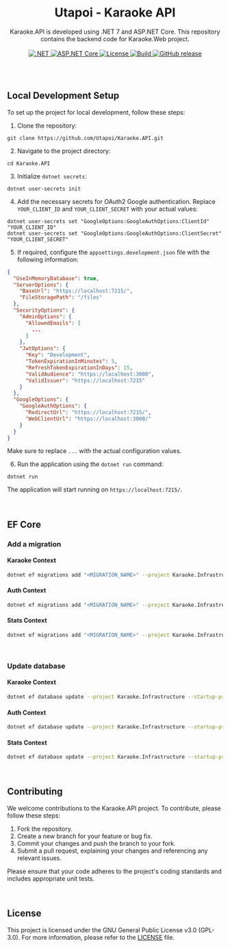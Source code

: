 <div align=center>
<h1>Utapoi - Karaoke API</h1>
Karaoke.API is developed using .NET 7 and ASP.NET Core. This repository contains the backend code for Karaoke.Web project.
</div>
<br>

<div align="center">
  <a href="https://dotnet.microsoft.com/">
    <img src="https://img.shields.io/badge/.NET-7-512BD4?style=for-the-badge&logo=.net&labelColor=1f1f1f" alt=".NET">
  </a>
  <a href="https://dotnet.microsoft.com/apps/aspnet">
    <img src="https://img.shields.io/badge/ASP.NET%20Core-7-512BD4?style=for-the-badge&logo=asp.net&labelColor=1f1f1f" alt="ASP.NET Core">
  </a>

  <a href="https://github.com/Utapoi/Karaoke.API/blob/main/LICENSE">
    <img src="https://img.shields.io/github/license/Utapoi/Karaoke.API?style=for-the-badge&labelColor=1f1f1f&color=B91C1C" alt="License">
  </a>
  <a href="https://github.com/Utapoi/Karaoke.API/actions">
    <img src="https://img.shields.io/github/actions/workflow/status/Utapoi/Karaoke.API/dotnet.yml?style=for-the-badge&logo=github&labelColor=1f1f1f&color=047857" alt="Build">
  </a>
  <a href="https://github.com/Utapoi/Karaoke.API/releases">
    <img src="https://img.shields.io/github/release/Utapoi/Karaoke.API?style=for-the-badge&labelColor=1f1f1f&color=B91C1C" alt="GitHub release">
  </a>
</div>

<br><br>

## Local Development Setup

To set up the project for local development, follow these steps:

1. Clone the repository:

```shell
git clone https://github.com/Utapoi/Karaoke.API.git
```

2. Navigate to the project directory:

```shell
cd Karaoke.API
```

3. Initialize `dotnet secrets`:

```shell
dotnet user-secrets init
```

4. Add the necessary secrets for OAuth2 Google authentication. Replace `YOUR_CLIENT_ID` and `YOUR_CLIENT_SECRET` with your actual values:

```shell
dotnet user-secrets set "GoogleOptions:GoogleAuthOptions:ClientId" "YOUR_CLIENT_ID"
dotnet user-secrets set "GoogleOptions:GoogleAuthOptions:ClientSecret" "YOUR_CLIENT_SECRET"
```

5. If required, configure the `appsettings.development.json` file with the following information:

```json
{
  "UseInMemoryDatabase": true,
  "ServerOptions": {
    "BaseUrl": "https://localhost:7215/",
    "FileStoragePath": "/files"
  },
  "SecurityOptions": {
    "AdminOptions": {
      "AllowedEmails": [
        ...
      ]
    },
    "JwtOptions": {
      "Key": "Development",
      "TokenExpirationInMinutes": 5,
      "RefreshTokenExpirationInDays": 15,
      "ValidAudience": "https://localhost:3000",
      "ValidIssuer": "https://localhost:7215"
    }
  },
  "GoogleOptions": {
    "GoogleAuthOptions": {
      "RedirectUrl": "https://localhost:7215/",
      "WebClientUrl": "https://localhost:3000/"
    }
  }
}
```

Make sure to replace `...` with the actual configuration values.

6. Run the application using the `dotnet run` command:

```shell
dotnet run
```

The application will start running on `https://localhost:7215/`.

<br>

## EF Core



### Add a migration

#### Karaoke Context

```sh
dotnet ef migrations add "<MIGRATION_NAME>" --project Karaoke.Infrastructure --startup-project Karaoke.API --output-dir "Persistence/Migrations/KaraokeDb" --context "KaraokeDbContext"
```

#### Auth Context

```sh
dotnet ef migrations add "<MIGRATION_NAME>" --project Karaoke.Infrastructure --startup-project Karaoke.API --output-dir "Persistence/Migrations/AuthDb" --context "AuthDbContext"
```

#### Stats Context

```sh
dotnet ef migrations add "<MIGRATION_NAME>" --project Karaoke.Infrastructure --startup-project Karaoke.API --output-dir "Persistence/Migrations/StatsDb" --context "StatsDbContext"
```

<br>

### Update database

#### Karaoke Context

```sh
dotnet ef database update --project Karaoke.Infrastructure --startup-project Karaoke.API --context "KaraokeDbContext"
```

#### Auth Context

```sh
dotnet ef database update --project Karaoke.Infrastructure --startup-project Karaoke.API --context "AuthDbContext"
```

#### Stats Context

```sh
dotnet ef database update --project Karaoke.Infrastructure --startup-project Karaoke.API --context "StatsDbContext"
```

<br>

## Contributing

We welcome contributions to the Karaoke.API project. To contribute, please follow these steps:

1. Fork the repository.
2. Create a new branch for your feature or bug fix.
3. Commit your changes and push the branch to your fork.
4. Submit a pull request, explaining your changes and referencing any relevant issues.

Please ensure that your code adheres to the project's coding standards and includes appropriate unit tests.

<br>

## License

This project is licensed under the GNU General Public License v3.0 (GPL-3.0). For more information, please refer to the [LICENSE](LICENSE) file.

